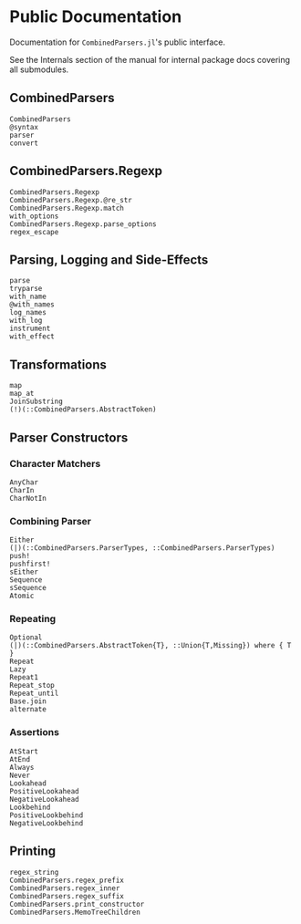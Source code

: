 # Public Documentation

Documentation for `CombinedParsers.jl`'s public interface.

See the Internals section of the manual for internal package docs covering all submodules.

## CombinedParsers

```@docs
CombinedParsers
@syntax
parser
convert
```

## CombinedParsers.Regexp

```@docs
CombinedParsers.Regexp
CombinedParsers.Regexp.@re_str
CombinedParsers.Regexp.match
with_options
CombinedParsers.Regexp.parse_options
regex_escape
```

## Parsing, Logging and Side-Effects
```@docs
parse
tryparse
with_name
@with_names
log_names
with_log
instrument
with_effect
```

## Transformations
```@docs
map
map_at
JoinSubstring
(!)(::CombinedParsers.AbstractToken)
```

## Parser Constructors
### Character Matchers
```@docs
AnyChar
CharIn
CharNotIn
```

### Combining Parser
```@docs
Either
(|)(::CombinedParsers.ParserTypes, ::CombinedParsers.ParserTypes)
push!
pushfirst!
sEither
Sequence
sSequence
Atomic
```

### Repeating
```@docs
Optional
(|)(::CombinedParsers.AbstractToken{T}, ::Union{T,Missing}) where { T }
Repeat
Lazy
Repeat1
Repeat_stop
Repeat_until
Base.join
alternate
```


### Assertions
```@docs
AtStart
AtEnd
Always
Never
Lookahead
PositiveLookahead
NegativeLookahead
Lookbehind
PositiveLookbehind
NegativeLookbehind
```

## Printing
```@docs
regex_string
CombinedParsers.regex_prefix
CombinedParsers.regex_inner
CombinedParsers.regex_suffix
CombinedParsers.print_constructor
CombinedParsers.MemoTreeChildren
```


